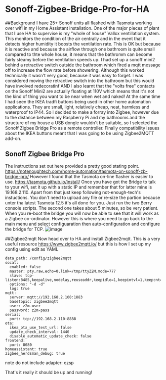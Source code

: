 # Sonoff-Zigbee-Bridge-Pro-for-HA

##Background
I have 25+ Sonoff units all flashed with Tasmota working over wifi in my Home Assistant installation.
One of the major pieces of plant that I use HA to supervise is my "whole of house" Vallox ventillation system.
This monitors the condition of the air centrally and in the event that it detects higher humidity it boosts the ventilation rate.
This is OK but because it is reactive and because the airflow through one bathroom is quite small compared to thte whole house, it means that the bathromm can become fairly steamy before the ventilation speeds up. I had set up a sonoff mini2 behind a retractive switch outside the bathroom which fired a mqtt message off to increase the flow rate before showering. Although this worked technically it wasn't very good, because it was easy to forget. I was considered moving the retractive switch into the bathroom but this would have involved redecoratinf AND I also learnt that the "volts free" contacts on the Sonoff Mini2 are actually floating at 110V which means that it's not the kind of thing you want to be near when wet and naked!
At the same time I had seen the IKEA tradfi buttons being used in other home automation applications. They are small, light, relatively cheap, neat, harmless and waterproof to IP44. So I decided to make a forray into Zigbee, however due to the distance between my Raspberry Pi and my bathrooms and the structure of my house a USB dongle wouldn't be suitable, so I selected the Sonoff Zigbee Bridge Pro as a remote controller. Finally compatibility issues about the IKEA buttons meant that I was going to be using Zigbee2MQTT add-on.

## Sonoff Zigbee Bridge Pro
The instructions set out here provided a pretty good stating point.
https://notenoughtech.com/home-automation/tasmota-on-sonoff-zb-bridge-pro/
However I found that the Tasmota on-line flasher is easier to use.
https://tasmota.github.io/install/
Once you have got the Bridge to talk to your wifi, set it up with a static IP and remember that for latter mine is 19.168.2.110.
Apart from that just keep following not-enough-tech's instuctions.
You don't need to upload any file or re-size the partion because unter tha latest Tasmota 12.5 it's all done for you.
Just run the two Berry console scripts. The second one takes about 5 minutes, so be very patient.
When you re-boot the bridge you will now be able to see that it will work as a Zigbee co-ordinator.
However this is where you need to go back to the main menu and select configuaration then auto-configuration and configure the bridge for TCP.
![image](https://user-images.githubusercontent.com/56273663/234308947-d2d1088f-4871-4b1a-afae-7fad94e845ed.png)

##Zigbee2mqtt
Now head over to HA and install Zigbee2mqtt.
This is a very useful resource https://www.zigbee2mqtt.io/ but this is how I set up my config using edit as YAML
```
data_path: /config/zigbee2mqtt
socat:
  enabled: false
  master: pty,raw,echo=0,link=/tmp/ttyZ2M,mode=777
  slave: tcp-listen:8485,keepalive,nodelay,reuseaddr,keepidle=1,keepintvl=1,keepcnt=5
  options: "-d -d"
  log: true
mqtt:
  server: mqtt://192.168.2.100:1883
  basetopic: zigbee2mqtt
  user: z2m-user
  password: z2m-pass
serial:
  port: tcp://192.168.2.110:8888
ota:
  ikea_ota_use_test_url: false
  update_check_interval: 1440
  disable_automatic_update_check: false
frontend:
  port: 8080
homeassistant: true
zigbee_herdsman_debug: true
```
note do not include adapter: ezsp

That's it really it should be up and running!
